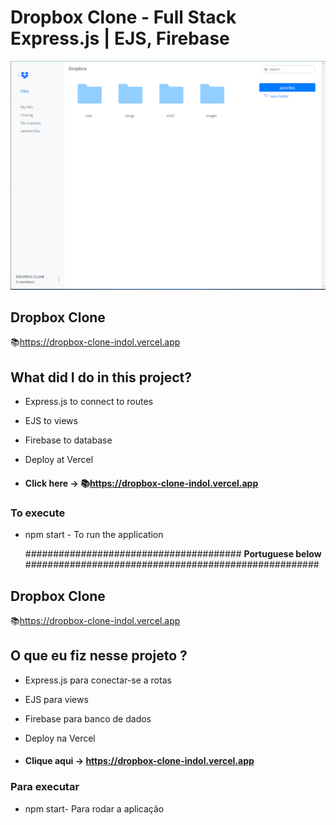 # Dropbox Clone - Full Stack Express.js | EJS, Firebase

![preview img](/preview.png)

## Dropbox Clone

📚https://dropbox-clone-indol.vercel.app

## What did I do in this project?

- Express.js to connect to routes
- EJS to views
- Firebase to database
- Deploy at Vercel

- #### Click here -> 📚https://dropbox-clone-indol.vercel.app

### To execute

- npm start - To run the application

  ####################################### **Portuguese below** #####################################################

## Dropbox Clone

📚https://dropbox-clone-indol.vercel.app

## O que eu fiz nesse projeto ?

- Express.js para conectar-se a rotas
- EJS para views
- Firebase para banco de dados
- Deploy na Vercel

- #### Clique aqui -> https://dropbox-clone-indol.vercel.app

### Para executar

- npm start- Para rodar a aplicação
